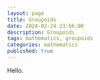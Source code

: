 ```yaml
---
layout: page
title: Groupoids
date: 2024-02-24 23:56:00
description: Groupoids
tags: mathematics, groupoids  
categories: mathematics
published: true
---
```


Hello.
